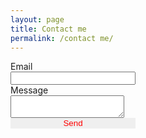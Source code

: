 ```yaml
---
layout: page
title: Contact me
permalink: /contact me/
---
```

<style>
 #subbtn{
  border:none;
  color:red;
 }
 
 input{
  width:200px;
  }

</style>

<form method= "post" action="http://formspree.io/webdezinesco@gmail.com">
 <label>Email</label>
  <br />
  <input type="email" name="_replyto">
  <br />
  <label>Message</label>
  <br />
  <textarea name="body"></textarea>
  <br />
  <input id="subbtn" type="submit" value="Send">
</form>
